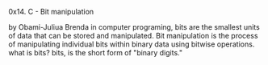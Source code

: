 0x14. C - Bit manipulation

by Obami-Juliua Brenda
in computer programing, bits are the smallest units of data that can be stored and manipulated. 
Bit manipulation is the process of  manipulating individual bits within binary data using bitwise operations.
what is bits?
bits, is the short form of "binary digits."
